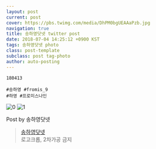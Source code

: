 ```yaml
---
layout: post
current: post
cover: https://pbs.twimg.com/media/DhPM0bgUEAAaPzb.jpg
navigation: true
title: 송하영닷넷 twitter post
date: 2018-07-04 14:25:12 +0900 KST
tags: 송하영닷넷 photo
class: post-template
subclass: post tag-photo
author: auto-posting
---
```


```  
180413   
  
#송하영 #fromis_9  
#하영 #프로미스나인  

```

![0](https://pbs.twimg.com/media/DhPMzs_VAAA-vye.jpg)
![1](https://pbs.twimg.com/media/DhPM0bgUEAAaPzb.jpg)


Post by 송하영닷넷

> [송하영닷넷](https://twitter.com/970929_net)  
  로고크롭, 2차가공 금지
